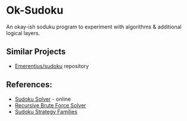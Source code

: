 # Ok-Sudoku

An okay-ish soduku program to experiment with algorithms & additional logical layers.

## Similar Projects

* [Emerentius/sudoku](https://github.com/Emerentius/sudoku/) repository

## References:

* [Sudoku Solver](https://sudokuspoiler.azurewebsites.net/) - online
* [Recursive Brute Force Solver](https://medium.com/@ekapope.v/learning-recursive-algorithm-with-sudoku-solver-in-python-345623de98ae)
* [Sudoku Strategy Families](https://www.sudokuwiki.org/Strategy_Families)
